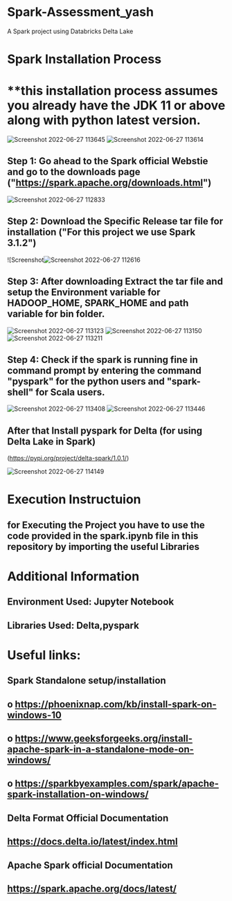 # Spark-Assessment_yash
A Spark project using Databricks Delta Lake

# Spark Installation Process

# **this installation process assumes you already have the JDK 11 or above along with python latest version.

![Screenshot 2022-06-27 113645](https://user-images.githubusercontent.com/73746900/175870790-dc2afa6d-f84c-46d9-8088-32c89a19373f.jpg)
![Screenshot 2022-06-27 113614](https://user-images.githubusercontent.com/73746900/175870800-8a450c34-08dc-48ac-a39f-d23fb84ef0a3.jpg)

## Step 1: Go ahead to the Spark official Webstie and go to the downloads page ("https://spark.apache.org/downloads.html")
![Screenshot 2022-06-27 112833](https://user-images.githubusercontent.com/73746900/175869783-aa84eced-a7a7-421c-9319-1ec8f9565bc4.jpg)
## Step 2: Download the Specific Release tar file for installation ("For this project we use Spark 3.1.2")
![Screenshot![Screenshot 2022-06-27 112616](https://user-images.githubusercontent.com/73746900/175869643-ca64597e-4b21-4180-be37-8b86edb81b30.jpg)
## Step 3: After downloading Extract the tar file and setup the Environment variable for HADOOP_HOME, SPARK_HOME and path variable for bin folder.
![Screenshot 2022-06-27 113123](https://user-images.githubusercontent.com/73746900/175870119-18ac5d61-778e-4293-b718-875e39aff12a.jpg)
![Screenshot 2022-06-27 113150](https://user-images.githubusercontent.com/73746900/175870129-ad049776-8669-4395-a117-9f9e6369fa8b.jpg)
![Screenshot 2022-06-27 113211](https://user-images.githubusercontent.com/73746900/175870131-c8951de9-85a8-41a1-9239-9d0f433afc11.jpg)
## Step 4: Check if the spark is running fine in command prompt by entering the command "pyspark" for the python users and "spark-shell" for Scala users.
![Screenshot 2022-06-27 113408](https://user-images.githubusercontent.com/73746900/175870428-23285325-f3e1-48ee-8aeb-e75c9e0f4aab.jpg)
![Screenshot 2022-06-27 113446](https://user-images.githubusercontent.com/73746900/175870435-296cfd3e-2d1e-49ff-b44c-492dcb594a48.jpg)

## After that Install pyspark for Delta (for using Delta Lake in Spark)
(https://pypi.org/project/delta-spark/1.0.1/)

![Screenshot 2022-06-27 114149](https://user-images.githubusercontent.com/73746900/175871394-77c03289-6dad-4984-8e18-48bd84135932.jpg)

# Execution Instructuion

## for Executing the Project you have to use the code provided in the spark.ipynb file in this repository by importing the useful Libraries

# Additional Information

## Environment Used: Jupyter Notebook
## Libraries Used: Delta,pyspark

# Useful links: 

## Spark Standalone setup/installation
## o https://phoenixnap.com/kb/install-spark-on-windows-10
## o https://www.geeksforgeeks.org/install-apache-spark-in-a-standalone-mode-on-windows/
## o https://sparkbyexamples.com/spark/apache-spark-installation-on-windows/

## Delta Format Official Documentation

## https://docs.delta.io/latest/index.html

## Apache Spark official Documentation

## https://spark.apache.org/docs/latest/






